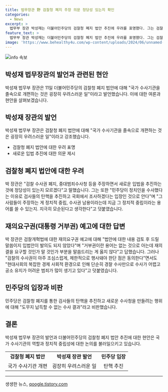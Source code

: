 ```yaml
---
title: 법무장관 野 검찰청 폐지 주장 의문 정당성 있는지 확인
categories:
  - News
excerpt: >
  법무부 장관 박성재는 더불어민주당의 검찰청 폐지 법안 추진에 우려를 표명했다. 그는 검찰의 중요성을 강조하며, 새로운 수사청을 만들고 하는 것에 대해 의심을 표시했다. 또한, 재의요구권에 대해선 입법안 발의 여부를 감안하여 답변했다. 현대사회의 환경을 고려하여 수사기관을 효율적으로 운영하는 것이 중요하다고 강조했다.
feature_text: >
  법무부 장관 박성재는 더불어민주당의 검찰청 폐지 법안 추진에 우려를 표명했다. 그는 검찰의 중요성을 강조하며, 새로운 수사청을 만들고 하는 것에 대해 의심을 표시했다. 또한, 재의요구권에 대해선 입법안 발의 여부를 감안하여 답변했다. 현대사회의 환경을 고려하여 수사기관을 효율적으로 운영하는 것이 중요하다고 강조했다.
image: 'https://www.behealthy4u.com/wp-content/uploads/2024/06/unnamed-file.png'
---
```


<p><img src="https://www.behealthy4u.com/wp-content/uploads/2024/06/unnamed-file.png" alt="info 속보" /></p>

<h2>박성재 법무장관의 발언과 관련된 현안</h2>

<p data-ke-size="size16">박성재 법무부 장관은 11일 더불어민주당의 검찰청 폐지 법안에 대해 "국가 수사기관을 졸속으로 개편하는 것은 굉장히 우려스러운 일"이라고 발언했습니다. 이에 대한 여론과 현안을 살펴보겠습니다.</p>

<h2>박성재 장관의 발언</h2>

<p data-ke-size="size16">박성재 법무부 장관은 검찰청 폐지 법안에 대해 "국가 수사기관을 졸속으로 개편하는 것은 굉장히 우려스러운 일"이라고 강조했습니다.</p>

<ul>
    <li>검찰청 폐지 법안에 대한 우려 표명</li>
    <li>새로운 입법 추진에 대한 의문 제시</li>
</ul>

<h2>검찰청 폐지 법안에 대한 우려</h2>

<p data-ke-size="size16">박 장관은 "검찰 수사권 폐지, 중대범죄수사청 등을 주장하면서 새로운 입법을 추진하는 것에 정당성이 있는지 모르겠다"고 말했습니다. 그는 또한 "민주당이 정치인을 수사했다는 이유로 검사들의 탄핵을 추진하고 국회에서 조사하겠다는 입장인 것으로 안다"며 "그 사람들이 주장하는 게 정치적 중립, 수사권 남용이라는데 지금 그 정치적 중립이라는 용어를 쓸 수 있는지. 지극히 모순된다고 생각한다"고 덧붙였습니다.</p>

<h2>재의요구권(대통령 거부권) 예고에 대한 답변</h2>

<p data-ke-size="size16">박 장관은 검찰개혁법에 대한 재의요구권 예고에 대해 "법안에 대한 내용 검토 후 드릴 말씀이지 입법안이 발의도 되지 않았다"며 "거부권이란 용어는 없는 것으로 아는데 재의결을 요구할 것인가 말 것인가 부분을 말씀드리는 게 옳지 않다"고 답했습니다. 그러나 "검찰의 수사권이 아주 조심스럽게, 제한적으로 행사돼야 한단 점은 동의한다"면서도 "현대사회의 복잡한 경제 사회적 환경으로 인해 단순히 경찰 수사만으로 수사가 어렵고 공소 유지가 어려운 범죄가 많이 생기고 있다"고 덧붙였습니다.</p>

<h2>민주당의 입장과 비판</h2>

<p data-ke-size="size16">민주당은 검찰청 폐지를 통한 검사들의 탄핵을 추진하고 새로운 수사청을 만들려는 행위에 대해 "도무지 납득할 수 없는 수사 결과"라고 비판했습니다.</p>

<h2>결론</h2>

<p data-ke-size="size16">박성재 법무부 장관의 발언과 더불어민주당의 검찰청 폐지 법안 추진에 대한 현안은 국가 수사기관의 역할과 정치적 중립성에 대한 논의를 불러일으키고 있습니다.</p>

<table>
    <tr>
        <td style="text-align: center; height: 17px;"><b>검찰청 폐지 법안</b></td>
        <td style="text-align: center; height: 17px;"><b>박성재 장관 발언</b></td>
        <td style="text-align: center; height: 17px;"><b>민주당 입장</b></td>
    </tr>
    <tr>
        <td style="text-align: center; height: 17px;">국가 수사기관 개편</td>
        <td style="text-align: center; height: 17px;">굉장히 우려스러운 일</td>
        <td style="text-align: center; height: 17px;">탄핵 추진</td>
    </tr>
</table>

<p><hr></p>
생생한 뉴스, <a href="https://qoogle.tistory.com" rel="dofollow">qoogle.tistory.com</a>


